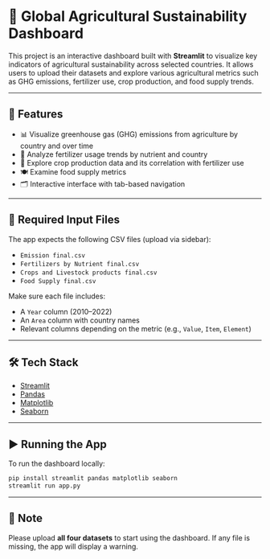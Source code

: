 # 🌾 Global Agricultural Sustainability Dashboard

This project is an interactive dashboard built with **Streamlit** to visualize key indicators of agricultural sustainability across selected countries. It allows users to upload their datasets and explore various agricultural metrics such as GHG emissions, fertilizer use, crop production, and food supply trends.

---

## 🚀 Features

- 📊 Visualize greenhouse gas (GHG) emissions from agriculture by country and over time
- 🌱 Analyze fertilizer usage trends by nutrient and country
- 🌾 Explore crop production data and its correlation with fertilizer use
- 🍽️ Examine food supply metrics
- 🗂️ Interactive interface with tab-based navigation

---

## 📁 Required Input Files

The app expects the following CSV files (upload via sidebar):

- `Emission final.csv`
- `Fertilizers by Nutrient final.csv`
- `Crops and Livestock products final.csv`
- `Food Supply final.csv`

Make sure each file includes:
- A `Year` column (2010–2022)
- An `Area` column with country names
- Relevant columns depending on the metric (e.g., `Value`, `Item`, `Element`)

---

## 🛠️ Tech Stack

- [Streamlit](https://streamlit.io/)
- [Pandas](https://pandas.pydata.org/)
- [Matplotlib](https://matplotlib.org/)
- [Seaborn](https://seaborn.pydata.org/)

---

## ▶️ Running the App

To run the dashboard locally:

```bash
pip install streamlit pandas matplotlib seaborn
streamlit run app.py
```

---

## 📌 Note

Please upload **all four datasets** to start using the dashboard. If any file is missing, the app will display a warning.


